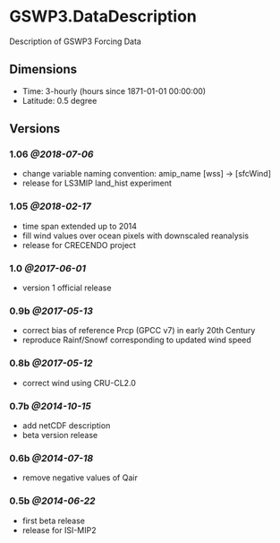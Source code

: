 # GSWP3.DataDescription
Description of GSWP3 Forcing Data

## Dimensions
+ Time: 3-hourly (hours since 1871-01-01 00:00:00)
+ Latitude: 0.5 degree 


## Versions

### 1.06 _@2018-07-06_
+ change variable naming convention: amip_name [wss] -> [sfcWind]
+ release for LS3MIP land_hist experiment

### 1.05 _@2018-02-17_
+ time span extended up to 2014
+ fill wind values over ocean pixels with downscaled reanalysis
+ release for CRECENDO project

### 1.0 _@2017-06-01_
+ version 1 official release

### 0.9b _@2017-05-13_
+ correct bias of reference Prcp (GPCC v7) in early 20th Century
+ reproduce Rainf/Snowf corresponding to updated wind speed

### 0.8b _@2017-05-12_
+ correct wind using CRU-CL2.0

### 0.7b _@2014-10-15_
+ add netCDF description
+ beta version release

### 0.6b _@2014-07-18_
+ remove negative values of Qair

### 0.5b _@2014-06-22_ 
+ first beta release 
+ release for ISI-MIP2
